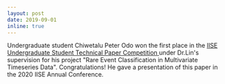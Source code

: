 ```yaml
---
layout: post
date: 2019-09-01 
inline: true
---
```


Undergraduate student Chiwetalu Peter Odo won the first place in the  <a href="https://www.iise.org/Details.aspx?id=863"> IISE Undergraduate Student Technical Paper Competition <a> under Dr.Lin's supervision for his project "Rare Event Classification in Multivariate Timeseries Data". Congratulations! He gave a presentation of this paper in the 2020 IISE Annual Conference.

